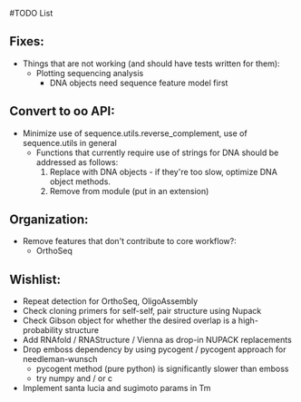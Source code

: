 #TODO List

## Fixes:
* Things that are not working (and should have tests written for them):
  * Plotting sequencing analysis
    * DNA objects need sequence feature model first

## Convert to oo API:
* Minimize use of sequence.utils.reverse_complement, use of sequence.utils in general
  * Functions that currently require use of strings for DNA should be addressed as follows:
    1. Replace with DNA objects - if they're too slow, optimize DNA object methods.
    2. Remove from module (put in an extension)

## Organization:
* Remove features that don't contribute to core workflow?:
  * OrthoSeq

## Wishlist:
* Repeat detection for OrthoSeq, OligoAssembly
* Check cloning primers for self-self, pair structure using Nupack
* Check Gibson object for whether the desired overlap is a high-probability structure
* Add RNAfold / RNAStructure / Vienna as drop-in NUPACK replacements
* Drop emboss dependency by using pycogent / pycogent approach for needleman-wunsch
  * pycogent method (pure python) is significantly slower than emboss
  * try numpy and / or c
* Implement santa lucia and sugimoto params in Tm
